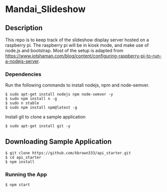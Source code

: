 # Mandai_Slideshow

## Description

This repo is to keep track of the slideshow display server hosted on a raspberry pi.
The raspberry pi will be in kiosk mode, and make use of node.js and bootstrap.
Most of the setup is adapted from https://www.iotshaman.com/blog/content/configuring-raspberry-pi-to-run-a-nodejs-server.

### Dependencies

Run the following commands to install nodejs, npm and node-semver.

```
$ sudo apt-get install nodejs npm node-semver -y 
$ sudo npm install n -g
$ sudo n stable
$ sudo npm install npm@latest -g
```
Install git to clone a sample application

```
$ sudo apt-get install git -y
```

## Downloading Sample Application

```
$ git clone https://github.com/kbrown333/api_starter.git
$ cd api_starter
$ npm install
```

### Running the App

```
$ npm start
```
